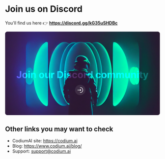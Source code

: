 # Join us on Discord

You'll find us here 👉 **https://discord.gg/kG35uSHDBc**

[![Join our Discord community](https://raw.githubusercontent.com/Codium-ai/codiumai-vscode-release/main/media/docs/Joincommunity.png)](https://discord.gg/kG35uSHDBc)

## Other links you may want to check

- CodiumAI site: https://codium.ai
- Blog: https://www.codium.ai/blog/
- Support: support@codium.ai
